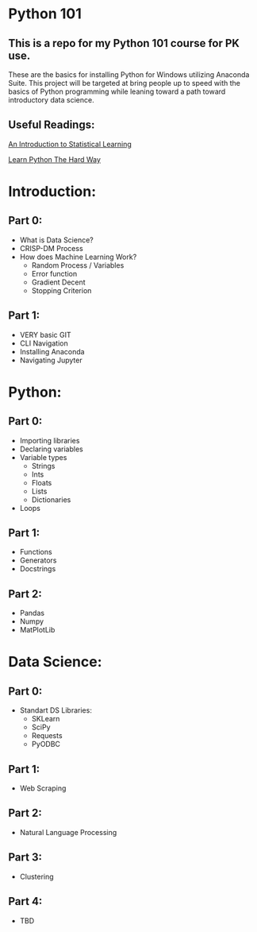 # Python 101
## This is a repo for my Python 101 course for PK use.

These are the basics for installing Python for Windows utilizing Anaconda Suite. This project will be targeted at bring people up to speed with the basics of Python programming while leaning toward a path toward introductory data science.

## Useful Readings:
[An Introduction to Statistical Learning](http://www-bcf.usc.edu/~gareth/ISL/ISLR%20Sixth%20Printing.pdf)

[Learn Python The Hard Way](https://learnpythonthehardway.org/python3/)

# Introduction:
## Part 0:
* What is Data Science?
* CRISP-DM Process
* How does Machine Learning Work?
	* Random Process / Variables
	* Error function
	* Gradient Decent
	* Stopping Criterion

## Part 1:
* VERY basic GIT
* CLI Navigation
* Installing Anaconda
* Navigating Jupyter

# Python:
## Part 0:
* Importing libraries
* Declaring variables
* Variable types
	* Strings
	* Ints
	* Floats
	* Lists
	* Dictionaries
* Loops

## Part 1:
* Functions
* Generators
* Docstrings

## Part 2:
* Pandas
* Numpy
* MatPlotLib

# Data Science:
## Part 0:
* Standart DS Libraries:
	* SKLearn
	* SciPy
	* Requests
	* PyODBC
## Part 1:
* Web Scraping

## Part 2:
* Natural Language Processing

## Part 3:
* Clustering

## Part 4:
* TBD
